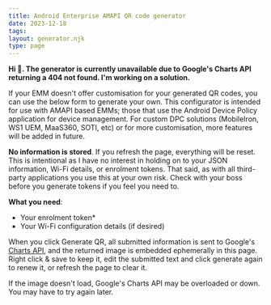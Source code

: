 ```yaml
---
title: Android Enterprise AMAPI QR code generator 
date: 2023-12-18
tags:
layout: generator.njk
type: page
---
```


<div class="callout">

**Hi 👋. The generator is currently unavailable due to Google's Charts API returning a 404 not found. I'm working on a solution.**

</div>

If your EMM doesn't offer customisation for your generated QR codes, you can use the below form to generate your own. This configurator is intended for use with AMAPI based EMMs; those that use the Android Device Policy application for device management. For custom DPC solutions (MobileIron, WS1 UEM, MaaS360, SOTI, etc) or for more customisation, more features will be added in future.

**No information is stored**. If you refresh the page, everything will be reset. This is intentional as I have no interest in holding on to your JSON information, Wi-Fi details, or enrolment tokens. That said, as with all third-party applications you use this at your own risk. Check with your boss before you generate tokens if you feel you need to.

**What you need**:

- Your enrolment token*
- Your Wi-Fi configuration details (if desired)

When you click Generate QR, all submitted information is sent to Google's [Charts API](https://developers.google.com/chart/infographics/docs/qr_codes), and the returned image is embedded ephemerally in this page. Right click & save to keep it, edit the submitted text and click generate again to renew it, or refresh the page to clear it.

If the image doesn't load, Google's Charts API may be overloaded or down. You may have to try again later.

